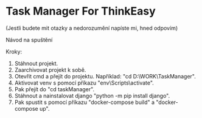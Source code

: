 # Task Manager For ThinkEasy
(Jestli budete mit otazky a nedorozumění napíste mi, hned odpovím)

 Návod na spuštění

Kroky:
1. Stáhnout projekt.
2. Zaarchivovat projekt k sobě.
3. Otevřit cmd a přejít do projektu. Například: "cd D:\WORK\TaskManager".
4. Aktivovat venv s pomocí příkazu "env\Scripts\activate".
5. Pak přejít do "cd taskManager".
6. Stáhnout a nainstalovat django  "python -m pip install django".
7. Pak spustit s pomocí příkazu "docker-compose build" a "docker-compose up".